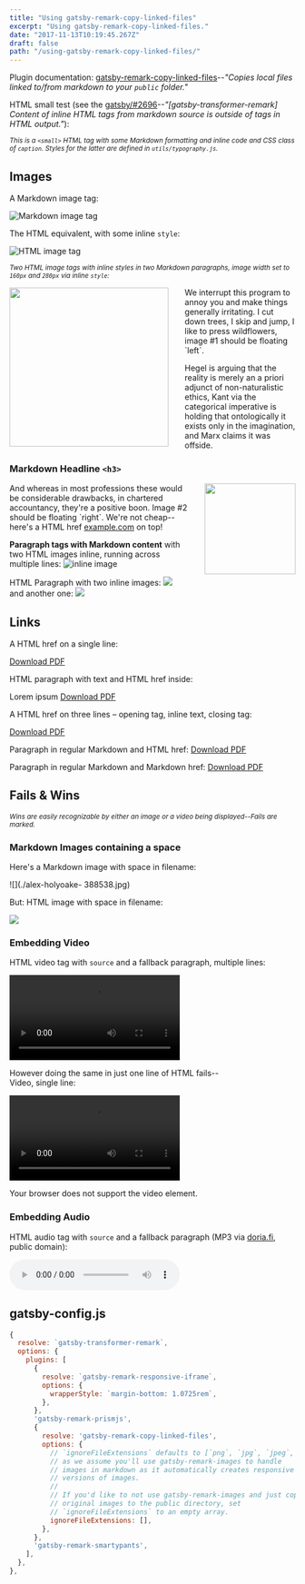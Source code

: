 ```yaml
---
title: "Using gatsby-remark-copy-linked-files"
excerpt: "Using gatsby-remark-copy-linked-files."
date: "2017-11-13T10:19:45.267Z"
draft: false
path: "/using-gatsby-remark-copy-linked-files/"
---
```


Plugin documentation:
[gatsby-remark-copy-linked-files](https://gatsbyjs.com/plugins/gatsby-remark-copy-linked-files/)--_"Copies
local files linked to/from markdown to your `public` folder."_

HTML small test (see the
[gatsby/#2696](https://github.com/gatsbyjs/gatsby/issues/2696)--_"[gatsby-transformer-remark]
Content of inline HTML tags from markdown source is outside of tags in HTML
output."_):

<small class="caption">_This is a `<small>` HTML tag with some Markdown
formatting and inline code and CSS class of `caption`. Styles for the latter are
defined in `utils/typography.js`._</small>

## Images

A Markdown image tag:

![Markdown image tag](./alex-holyoake-388536.jpg)

The HTML equivalent, with some inline `style`:

<img src="./alex-holyoake-388536.jpg" alt="HTML image tag" style="float:none;height: auto;width: auto">

<small class="caption">_Two HTML image tags with inline styles in two Markdown
paragraphs, image width set to `160px` and `280px` via inline `style`:_</small>

<img src="./alex-holyoake- 388538.jpg" style="width: 280px; float: left; margin: 0 1.8rem 1.8rem 0;">
We interrupt this program to annoy you and make things generally irritating. I
cut down trees, I skip and jump, I like to press wildflowers, image #1 should be
floating `left`.

Hegel is arguing that the reality is merely an a priori adjunct of
non-naturalistic ethics, Kant via the categorical imperative is holding that
ontologically it exists only in the imagination, and Marx claims it was offside.

### Markdown Headline `<h3>`

<img src="./alex-holyoake-327106.jpg" style="width: 160px; float: right; margin: 0 0 1.8rem 1.8rem;">
And whereas in most professions these would be considerable drawbacks, in
chartered accountancy, they're a positive boon. Image #2 should be floating
`right`. We're not cheap--here's a HTML href
<a href="http://example.com/">example.com</a> on top!

**Paragraph tags with Markdown content** with two HTML images inline, running
across multiple lines: ![inline image](./alex-holyoake-340782.jpg)

<p>
  HTML Paragraph with two inline images:
  <img src="./jakob-owens-262566.jpg">
  and another one: <img src="./alex-holyoake-327106.jpg">
</p>

## Links

A HTML href on a single line:

<a href="Creativecommons-informational-flyer_eng.pdf">Download PDF</a>

HTML paragraph with text and HTML href inside:

<p>Lorem ipsum <a href="Creativecommons-informational-flyer_eng.pdf">Download PDF</a></p>

A HTML href on three lines – opening tag, inline text, closing tag:

<a href="Creativecommons-informational-flyer_eng.pdf">
  Download PDF
</a>

Paragraph in regular Markdown and HTML href:
<a href="Creativecommons-informational-flyer_eng.pdf">Download PDF</a>

Paragraph in regular Markdown and Markdown href:
[Download PDF](Creativecommons-informational-flyer_eng.pdf)

## Fails & Wins

<small class="caption">_<span class="win">Wins</span> are easily recognizable by
either an image or a video being displayed--<span class="fail">Fails</span> are
marked._</small>

### Markdown Images containing a space

<!-- if the image name contains a space, markdown images wont be copied -->

Here's a <span class="fail">Markdown image with space in filename</span>:

![](./alex-holyoake- 388538.jpg)

But: <span class="win">HTML image</span> with space in filename:

<img src="./alex-holyoake- 388538.jpg">

### Embedding Video

HTML video tag with `source` and a fallback paragraph,
<span class="win">multiple lines</span>:

<video controls="controls" autoplay="true" loop="true">
  <source type="video/mp4" src="gatsbygram.mp4"></source>
  <p>Your browser does not support the video element.</p>
</video>

However doing the same in just one line of HTML fails--\
Video, <span class="fail">single line</span>:

<video controls="controls" autoplay="true" loop="true"><source type="video/mp4" src="gatsbygram.mp4"></source><p>Your browser does not support the video element.</p></video>

### Embedding Audio

HTML audio tag with `source` and a fallback paragraph (MP3 via [doria.fi](https://www.doria.fi/handle/10024/72376), public domain):

<audio controls="controls">
  <source type="audio/mp3" src="RAI-GramophoneGC-82979-01-1-001.mp3"></source>
  <p>Your browser does not support the audio element.</p>
</audio>

## gatsby-config.js

```javascript
{
  resolve: `gatsby-transformer-remark`,
  options: {
    plugins: [
      {
        resolve: `gatsby-remark-responsive-iframe`,
        options: {
          wrapperStyle: `margin-bottom: 1.0725rem`,
        },
      },
      'gatsby-remark-prismjs',
      {
        resolve: 'gatsby-remark-copy-linked-files',
        options: {
          // `ignoreFileExtensions` defaults to [`png`, `jpg`, `jpeg`, `bmp`, `tiff`]
          // as we assume you'll use gatsby-remark-images to handle
          // images in markdown as it automatically creates responsive
          // versions of images.
          //
          // If you'd like to not use gatsby-remark-images and just copy your
          // original images to the public directory, set
          // `ignoreFileExtensions` to an empty array.
          ignoreFileExtensions: [],
        },
      },
      'gatsby-remark-smartypants',
    ],
  },
},
```
